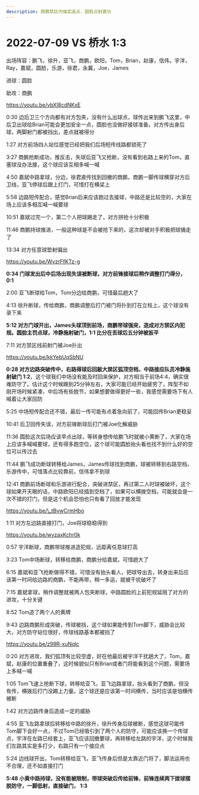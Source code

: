 ```yaml
---
description: 商鹏禁区内强突造点，圆脸点射建功
---
```


# 2022-07-09 VS 桥水 1:3

出场阵容：鹏飞，徐升，亚飞，商鹏，欧阳，Tom，Brian，赵康，信伟，宇洋，Ray，嘉斌，圆脸，乐游，徐君，永冀，Joe，James

进球：圆脸

助攻：商鹏

https://youtu.be/vbXl8cdNKxE

0:30 边后卫三个方向都有对方包夹，没有什么出球点，球传出来到鹏飞这里，中后卫出球给Brian可能会更加安全一点，圆脸也没做好接球准备。对方传出身后球，两脚射门都被挡出，差点就被得分&#x20;

1:27 对方前场四人站位感觉已经把我们后场短传线路都锁死了&#x20;

3:27 商鹏抢断成功，推反击，失球后亚飞又抢断，没有看到右路上来的Tom，直塞球没办法接，这个球应该互相多喊一喊&#x20;

4:50 嘉斌中路拿球，分边，徐君直传找到回撤的商鹏，商鹏一脚传球横穿对方后卫线，亚飞停球后跟上打门，可惜打在横梁上&#x20;

5:58 边路短传配合，感觉Brian后来应该跑过去接球，中路还是比较空的，大家在场上应该多相互喊一喊要球&#x20;

10:51 嘉斌过完一个，第二个人把球踢走了，对方拼抢十分积极&#x20;

11:46 商鹏持球推进，一般这种球是不会被抢下来的，这次却被对手积极把球捅走了&#x20;

13:34 对方任意球垫射偏出

https://youtu.be/WvzrFfKTz-g

**0:34 门球发出后中后场出现失误被断球，对方前锋接球后稍作调整打门得分， 0:1**&#x20;

2:00 亚飞断球给Tom，Tom分边给商鹏，可惜最后趟大了&#x20;

4:13 徐升断球，传给商鹏，商鹏调整后打门被门将扑到打在立柱上，这个球没有录下来&#x20;

**5:12 对方门球开出，James头球顶到前场，商鹏带球强突，造成对方禁区内犯规。圆脸主罚点球，冷静施射破门，1:1 比分在丢球后五分钟被扳平**&#x20;

7:11 对方禁区线前射门被Joe扑出

https://youtu.be/kkYebUqSbNU

**0:28 对方边路突破传中，右路得球后回敲大禁区弧顶空档，中路接应队员冷静施射破门 1:2**，这个球我们中场没有能及时回来保护，对方相当于前场4:4，确实很难防守了。估计这个时候踢到25分钟左右，大家可能已经开始疲劳了，阵型不如刚开场时候紧凑，中后场有些脱节，如果想要做得更好一些，我感觉需要场下有人喊着让大家回防&#x20;

5:25 中场短传配合还不错，最后一传可能有点着急向前了，可能回传Brian更稳妥&#x20;

10:41 后卫回传失误，对方前锋断球后打门被Joe化解威胁&#x20;

11:36 圆脸这次后场应该早点出球，等转身想传给鹏飞时就被小黄断了，大家在场上应该多喊喊要球，还有得多跑空位，这个球可能圆脸抬头看也找不到什么好的空位可以传过去&#x20;

11:44 鹏飞成功断球转移给James，James传球找到商鹏，球被转移到右路空档，乐游传中，可惜落点比较靠前，信伟拿不到球&#x20;

12:41 商鹏前场断球和乐游进行配合，突破进禁区，再过第二人时球被破坏，这个球如果开天眼的话，中路欧阳已经插到空档了，如果可以横拨空档，可能就会是一次不错的打门，但是这个机会恐怕也只有看了回放才能发现

https://youtu.be/\_tBvwCrmHbo

1:11 对方左边路直接打门，Joe将球稳稳得到

https://youtu.be/wvzaxKchr0k

0:57 宇洋断球，商鹏带球推进造犯规，远距离任意球打高&#x20;

3:23 Tom中场断球，转移给商鹏，商鹏分给嘉斌，可惜趟大了&#x20;

6:15 嘉斌和亚飞抢断做得不错，可惜没有抬头看人，把球导出去，转身出来后应该第一时间给边路的商鹏，不能再带，稍一多运，就被干扰破坏了&#x20;

7:15 嘉斌拿球，稍作调整就被两人包夹断球，中路圆脸的上前犯规延阻了对方的进攻，十分关键&#x20;

8:52 Tom造了两个人的黄牌&#x20;

9:43 边路商鹏形成突破，传球被挡，这个球如果能传到Tom脚下，威胁会比较大，对方防守站位很好，传球线路基本都被挡了

https://youtu.be/z99R-xuNqlc

0:20 对方进攻，我们弧顶有比较空虚，好在他最后被宇洋干扰趟大了，Tom，嘉斌，赵康的位置重叠了，这时候貌似只有Brian或者门将能看到这个问题，需要场上多喊一喊&#x20;

1:05 Tom飞速上抢断下球，转移给亚飞，亚飞边路拿球，抬头看到了商鹏，但没有传，横拨后打门没踢上力量。这个球还是应该第一时间横传，当时应该是怕横传被断&#x20;

1:42 对方边路传身后造成一定的威胁&#x20;

4:55 亚飞左路拿球后转移给中路的徐升，徐升传身后球被断，感觉这球可能传Tom脚下会好一点，不过Tom已经吸引到了两个人的防守，可能应该换一个传球点，宇洋在左路已经套上，亚飞应该回撤要球，再转移给左路的宇洋，这个时候我们左路其实是多打少，右路只有一个接应点&#x20;

5:24 边线球开出，Tom转移给亚飞，亚飞传身后但是太靠近门将了，脚法运用也不合理，还不如直接打门&#x20;

**5:48 小黄中路持球，没有能被限制，带球突破后传给前锋，前锋连续两下拨球摆脱防守，一脚低射，直接破门， 1:3**

